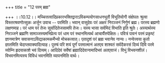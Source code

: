 +++
title = "12 परम् ब्रह्म"

+++
।।10.12।। मच्चित्तत्वादिप्रकारभक्तिद्वाराऽविकम्पयोगसाधनभूतौ विभूतियोगौ
संक्षेपतः श्रुत्वा विस्तरश्रवणोत्सुकः अर्जुन उवाच -- परमिति। भवान्
वासुदेवः परं अक्षरं निरञ्जनं निर्गुणं ब्रह्म। परस्य ब्रह्मणो लक्षणमाह।
परं धाम परं तेजः सूर्यादितेजसामपि तेजः। यस्य भासा सर्वमिदं विभाति इति
श्रुतेः। अस्यार्थस्य निरञ्जने ब्रह्मणि सामञ्जस्यमभिप्रेत्य परं धाम परं
स्थानमित्यर्थ आचार्यैरुपेक्षितः। पवित्रं पावनं परमं प्रकृष्टं
ज्ञानमात्रेण सवासनाऽविद्याकामकर्मेभ्यो मोचकत्वात्। एतादृशं परं ब्रह्म
भवानेव नान्यः। नन्वेत्त्वया कुतो ज्ञातमिति चेदाप्तवाक्यादित्याह। पुरुषं
परि शयं पूर्णं परमात्मानं अतएव शाश्वतं सर्वदैकरसं दिव्यं दिवि परमे
व्योम्नि हृदयाकाशे भवं दिव्यम्। आदिदेवं सर्वेषां ब्रह्मादिदेवानामादिभवं
अतएवाजं। विभुं विभवनशीलं। विभवनमित्यस्य विविधं भवनमिति व्यापनमिति
वार्थः।
